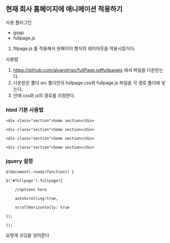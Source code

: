## 현재 회사 홈페이지에 애니메이션 적용하기

사용 플러그인

- gsap
- fullpage.js

1. fllpage.js 를 적용해서 원페이지 형식의 레이아웃을 적용시킬거다.


사용법
 1. https://github.com/alvarotrigo/fullPage.js#fullpagejs 에서 파일을 다운받는다. 
 2. 다운받은 폴더 src 폴더안의 fullpage.css와 fullpage.js 파일을 각 경로 폴더에 넣는다. 
 3. <head></> 안에 css와 js의 경로를 지정한다. 
 
 ### html 기본 사용법 
 
<div id="fullpage">
	
	<div class="section">Some section</div>
	
	<div class="section">Some section</div>
	
	<div class="section">Some section</div>
	
	<div class="section">Some section</div>
	
</div>



### jquery 설정

	$(document).ready(function() {

	$('#fullpage').fullpage({
	
		//options here
		
		autoScrolling:true,
		
		scrollHorizontally: true
		
	});	
	
	});

요렇게 코딩을 넣어준다 
